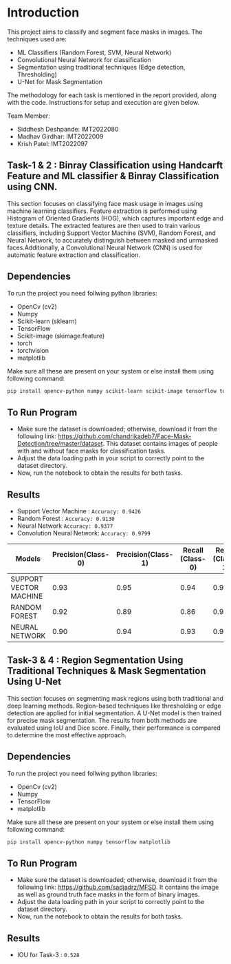 # Introduction
This project aims to classify and segment face masks in images. The techniques used are:
- ML Classifiers (Random Forest, SVM, Neural Network)
- Convolutional Neural Network for classification
- Segmentation using traditional techniques (Edge detection, Thresholding)
- U-Net for Mask Segmentation

The methodology for each task is mentioned in the report provided, along with the code. Instructions for setup and execution are given below.

Team Member: 
- Siddhesh Deshpande: IMT2022080
- Madhav Girdhar: IMT2022009
- Krish Patel: IMT2022097

## Task-1 & 2 : Binray Classification using Handcarft Feature and ML classifier & Binray Classification using CNN.

This section focuses on classifying face mask usage in images using machine learning classifiers. Feature extraction is performed using Histogram of Oriented Gradients (HOG), which captures important edge and texture details. The extracted features are then used to train various classifiers, including Support Vector Machine (SVM), Random Forest, and Neural Network, to accurately distinguish between masked and unmasked faces.Additionally, a Convolutional Neural Network (CNN) is used for automatic feature extraction and classification. 

## Dependencies

To run the project you need follwing python libraries:
- OpenCv (cv2)
- Numpy
- Scikit-learn (sklearn)
- TensorFlow
- Scikit-image (skimage.feature)
- torch
- torchvision
- matplotlib

Make sure all these are present on your system or else install them using following command: 
```bash
pip install opencv-python numpy scikit-learn scikit-image tensorflow torch torchvision matplotlib
```

## To Run Program
- Make sure the dataset is downloaded; otherwise, download it from the following link: https://github.com/chandrikadeb7/Face-Mask-Detection/tree/master/dataset. This dataset contains images of people with and without face masks for classification tasks.
- Adjust the data loading path in your script to correctly point to the dataset directory.
- Now, run the notebook to obtain the results for both tasks.

## Results

- Support Vector Machine : ```Accuracy: 0.9426```
- Random Forest : ```Accuracy: 0.9130```
- Neural Network ```Accuracy: 0.9377```
- Convolution Neural Network: ```Accuracy: 0.9799```

| Models                | Precision(Class-0) | Precision(Class-1) | Recall (Class-0)  | Recall (Class-1)|
| -                     |   -               |    -               |  -                 |  -              |
| SUPPORT VECTOR MACHINE|   0.93            |       0.95         |       0.94         |    0.94         |
| RANDOM FOREST         |   0.92            |       0.89         |       0.86         |    0.94         | 
| NEURAL NETWORK        |   0.90            |       0.94         |       0.93         |    0.92         |


## Task-3 & 4 : Region Segmentation Using Traditional Techniques & Mask Segmentation Using U-Net

This section focuses on segmenting mask regions using both traditional and deep learning methods. Region-based techniques like thresholding or edge detection are applied for initial segmentation. A U-Net model is then trained for precise mask segmentation. The results from both methods are evaluated using IoU and Dice score. Finally, their performance is compared to determine the most effective approach.

## Dependencies

To run the project you need follwing python libraries:
- OpenCv (cv2)
- Numpy
- TensorFlow
- matplotlib

Make sure all these are present on your system or else install them using following command: 
```bash
pip install opencv-python numpy tensorflow matplotlib
```

## To Run Program
- Make sure the dataset is downloaded; otherwise, download it from the following link: https://github.com/sadjadrz/MFSD. It contains the image as well as ground truth face masks in the form of binary images.
- Adjust the data loading path in your script to correctly point to the dataset directory.
- Now, run the notebook to obtain the results for both tasks.

## Results

- IOU for Task-3 : ```0.528```
